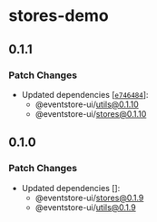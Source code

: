 # stores-demo

## 0.1.1

### Patch Changes

-   Updated dependencies [[`e746484`](https://github.com/teamchong/Design-System/commit/e7464847b3aad5626553ac3ee8a76bfaf6f501e3)]:
    -   @eventstore-ui/utils@0.1.10
    -   @eventstore-ui/stores@0.1.10

## 0.1.0

### Patch Changes

-   Updated dependencies []:
    -   @eventstore-ui/stores@0.1.9
    -   @eventstore-ui/utils@0.1.9
